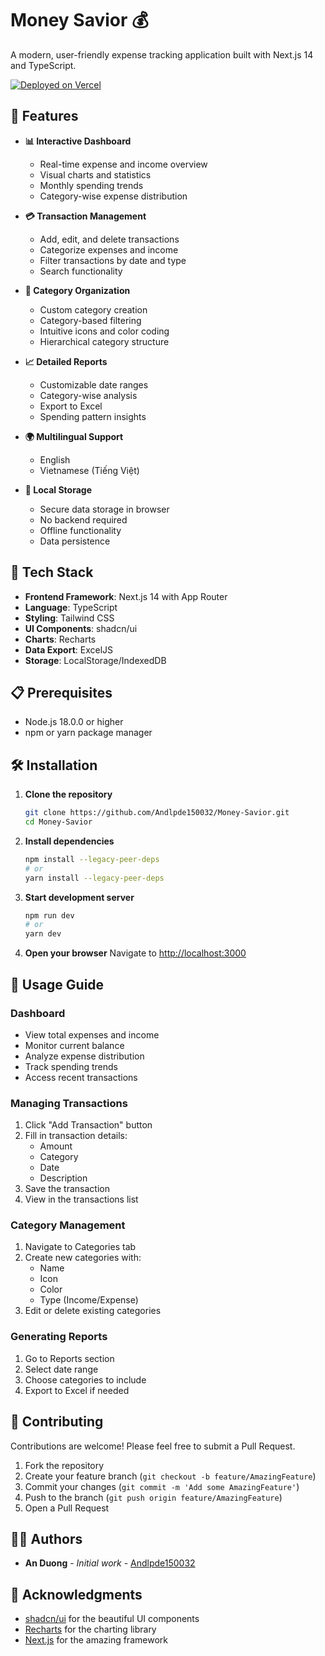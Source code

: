 # Money Savior 💰

A modern, user-friendly expense tracking application built with Next.js 14 and TypeScript.

[![Deployed on Vercel](https://img.shields.io/badge/Deployed%20on-Vercel-black)](https://money-savior.vercel.app/)

## 🌟 Features

- **📊 Interactive Dashboard**
  - Real-time expense and income overview
  - Visual charts and statistics
  - Monthly spending trends
  - Category-wise expense distribution

- **💳 Transaction Management**
  - Add, edit, and delete transactions
  - Categorize expenses and income
  - Filter transactions by date and type
  - Search functionality

- **📁 Category Organization**
  - Custom category creation
  - Category-based filtering
  - Intuitive icons and color coding
  - Hierarchical category structure

- **📈 Detailed Reports**
  - Customizable date ranges
  - Category-wise analysis
  - Export to Excel
  - Spending pattern insights

- **🌍 Multilingual Support**
  - English
  - Vietnamese (Tiếng Việt)

- **💾 Local Storage**
  - Secure data storage in browser
  - No backend required
  - Offline functionality
  - Data persistence

## 🚀 Tech Stack

- **Frontend Framework**: Next.js 14 with App Router
- **Language**: TypeScript
- **Styling**: Tailwind CSS
- **UI Components**: shadcn/ui
- **Charts**: Recharts
- **Data Export**: ExcelJS
- **Storage**: LocalStorage/IndexedDB

## 📋 Prerequisites

- Node.js 18.0.0 or higher
- npm or yarn package manager

## 🛠️ Installation

1. **Clone the repository**
   ```bash
   git clone https://github.com/Andlpde150032/Money-Savior.git
   cd Money-Savior
   ```

2. **Install dependencies**
   ```bash
   npm install --legacy-peer-deps
   # or
   yarn install --legacy-peer-deps
   ```

3. **Start development server**
   ```bash
   npm run dev
   # or
   yarn dev
   ```

4. **Open your browser**
   Navigate to [http://localhost:3000](http://localhost:3000)

## 📱 Usage Guide

### Dashboard
- View total expenses and income
- Monitor current balance
- Analyze expense distribution
- Track spending trends
- Access recent transactions

### Managing Transactions
1. Click "Add Transaction" button
2. Fill in transaction details:
   - Amount
   - Category
   - Date
   - Description
3. Save the transaction
4. View in the transactions list

### Category Management
1. Navigate to Categories tab
2. Create new categories with:
   - Name
   - Icon
   - Color
   - Type (Income/Expense)
3. Edit or delete existing categories

### Generating Reports
1. Go to Reports section
2. Select date range
3. Choose categories to include
4. Export to Excel if needed

## 🤝 Contributing

Contributions are welcome! Please feel free to submit a Pull Request.

1. Fork the repository
2. Create your feature branch (`git checkout -b feature/AmazingFeature`)
3. Commit your changes (`git commit -m 'Add some AmazingFeature'`)
4. Push to the branch (`git push origin feature/AmazingFeature`)
5. Open a Pull Request

## 👨‍💻 Authors

- **An Duong** - *Initial work* - [Andlpde150032](https://github.com/Andlpde150032)

## 🙏 Acknowledgments

- [shadcn/ui](https://ui.shadcn.com/) for the beautiful UI components
- [Recharts](https://recharts.org/) for the charting library
- [Next.js](https://nextjs.org/) for the amazing framework
